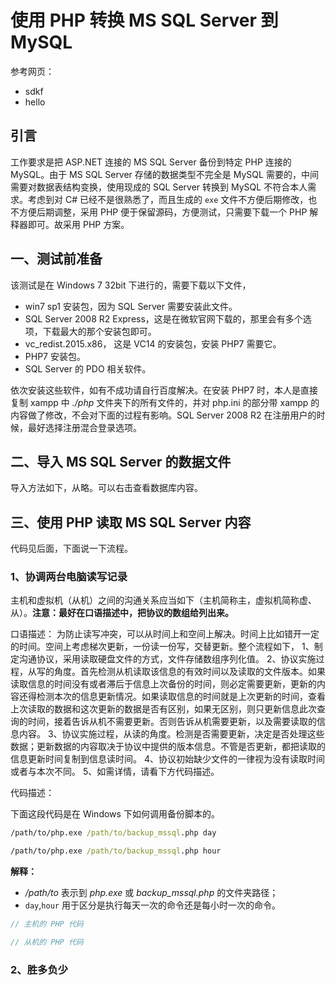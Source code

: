 # 使用 PHP 转换 MS SQL Server 到 MySQL

参考网页：
+ sdkf
+ hello

## 引言

工作要求是把 ASP.NET 连接的 MS SQL Server 备份到特定 PHP 连接的 MySQL。由于 MS SQL Server 存储的数据类型不完全是 MySQL 需要的，中间需要对数据表结构变换，使用现成的 SQL Server 转换到 MySQL 不符合本人需求。考虑到对 C# 已经不是很熟悉了，而且生成的 `exe` 文件不方便后期修改，也不方便后期调整，采用 PHP 便于保留源码，方便测试，只需要下载一个 PHP 解释器即可。故采用 PHP 方案。

## 一、测试前准备

该测试是在 Windows 7 32bit 下进行的，需要下载以下文件，
+ win7 sp1 安装包，因为 SQL Server 需要安装此文件。
+ SQL Server 2008 R2 Express，这是在微软官网下载的，那里会有多个选项，下载最大的那个安装包即可。
+ vc_redist.2015.x86， 这是 VC14 的安装包，安装 PHP7 需要它。
+ PHP7 安装包。
+ SQL Server 的 PDO 相关软件。

依次安装这些软件，如有不成功请自行百度解决。在安装 PHP7 时，本人是直接复制 xampp 中 *./php* 文件夹下的所有文件的，并对 php.ini 的部分带 xampp 的内容做了修改，不会对下面的过程有影响。SQL Server 2008 R2 在注册用户的时候，最好选择注册混合登录选项。

## 二、导入 MS SQL Server 的数据文件

导入方法如下，从略。可以右击查看数据库内容。

## 三、使用 PHP 读取 MS SQL Server 内容

代码见后面，下面说一下流程。

### 1、协调两台电脑读写记录

主机和虚拟机（从机）之间的沟通关系应当如下（主机简称主，虚拟机简称虚、从）。**注意：最好在口语描述中，把协议的数组给列出来。**

口语描述：
为防止读写冲突，可以从时间上和空间上解决。时间上比如错开一定的时间。空间上考虑梯次更新，一份读一份写，交替更新。整个流程如下，
1、制定沟通协议，采用读取硬盘文件的方式，文件存储数组序列化值。
2、协议实施过程，从写的角度。首先检测从机读取该信息的有效时间以及读取的文件版本。如果读取信息的时间没有或者滞后于信息上次备份的时间，则必定需要更新，更新的内容还得检测本次的信息更新情况。如果读取信息的时间就是上次更新的时间，查看上次读取的数据和这次更新的数据是否有区别，如果无区别，则只更新信息此次查询的时间，接着告诉从机不需要更新。否则告诉从机需要更新，以及需要读取的信息内容。
3、协议实施过程，从读的角度。检测是否需要更新，决定是否处理这些数据；更新数据的内容取决于协议中提供的版本信息。不管是否更新，都把读取的信息更新时间复制到信息读时间。
4、协议初始缺少文件的一律视为没有读取时间或者与本次不同。
5、如需详情，请看下方代码描述。

代码描述：

下面这段代码是在 Windows 下如何调用备份脚本的。

```bat
/path/to/php.exe /path/to/backup_mssql.php day
```

```bat
/path/to/php.exe /path/to/backup_mssql.php hour
```
**解释：**
+ */path/to* 表示到 *php.exe* 或 *backup_mssql.php* 的文件夹路径；
+ `day`,`hour` 用于区分是执行每天一次的命令还是每小时一次的命令。


```php
// 主机的 PHP 代码

```

```php
// 从机的 PHP 代码

```

### 2、胜多负少


